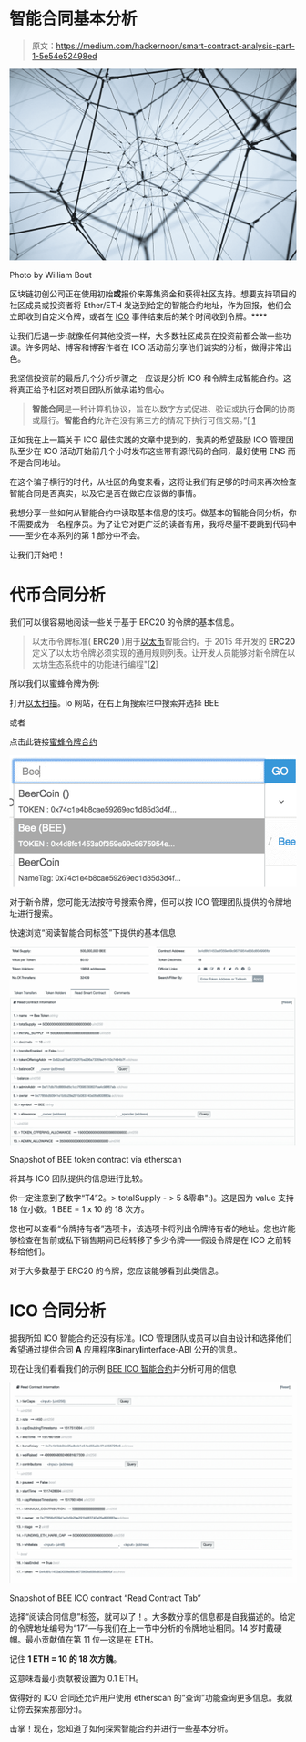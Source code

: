 # 智能合同基本分析

> 原文：<https://medium.com/hackernoon/smart-contract-analysis-part-1-5e54e52498ed>

![](img/7dc6e9c16699d7aaa0e22a706d752fec.png)

Photo by William Bout

区块链初创公司正在使用初始**或**报价来筹集资金和获得社区支持。想要支持项目的社区成员或投资者将 Ether/ETH 发送到给定的智能合约地址，作为回报，他们会立即收到自定义令牌，或者在 [ICO](https://hackernoon.com/tagged/ico) 事件结束后的某个时间收到令牌。****

让我们后退一步:就像任何其他投资一样，大多数社区成员在投资前都会做一些功课。许多网站、博客和博客作者在 ICO 活动前分享他们诚实的分析，做得非常出色。

我坚信投资前的最后几个分析步骤之一应该是分析 ICO 和令牌生成智能合约。这将真正给予社区对项目团队所做承诺的信心。

> **智能合同**是一种计算机协议，旨在以数字方式促进、验证或执行**合同**的协商或履行。**智能合约**允许在没有第三方的情况下执行可信交易。”[ [1](https://en.wikipedia.org/wiki/Smart_contract)

正如我在上一篇关于 ICO 最佳实践的文章中提到的，我真的希望鼓励 ICO 管理团队至少在 ICO 活动开始前几个小时发布这些带有源代码的合同，最好使用 ENS 而不是合同地址。

在这个骗子横行的时代，从社区的角度来看，这将让我们有足够的时间来再次检查智能合同是否真实，以及它是否在做它应该做的事情。

我想分享一些如何从智能合约中读取基本信息的技巧。做基本的智能合同分析，你不需要成为一名程序员。为了让它对更广泛的读者有用，我将尽量不要跳到代码中——至少在本系列的第 1 部分中不会。

让我们开始吧！

# **代币合同分析**

我们可以很容易地阅读一些关于基于 ERC20 的令牌的基本信息。

> 以太币令牌标准( **ERC20** )用于[以太币](https://hackernoon.com/tagged/ethereum)智能合约。于 2015 年开发的 **ERC20** 定义了以太坊令牌必须实现的通用规则列表。让开发人员能够对新令牌在以太坊生态系统中的功能进行编程"[[2](https://en.wikipedia.org/wiki/ERC20)]

所以我们以蜜蜂令牌为例:

打开[以太扫描](https://etherscan.io)。io 网站，在右上角搜索栏中搜索并选择 BEE

或者

点击此链接[蜜蜂令牌合约](https://etherscan.io/token/0x4d8fc1453a0f359e99c9675954e656d80d996fbf#readContract)

![](img/ea4fd91235138a0adc54287820a0e7c9.png)

对于新令牌，您可能无法按符号搜索令牌，但可以按 ICO 管理团队提供的令牌地址进行搜索。

快速浏览“阅读智能合同标签”下提供的基本信息

![](img/2c9e646ca0ccee7cecd3f14730739db5.png)

Snapshot of BEE token contract via etherscan

将其与 ICO 团队提供的信息进行比较。

你一定注意到了数字“T4”2。> totalSupply - > 5 &零串":)。这是因为 value 支持 18 位小数。1 BEE = 1 x 10 的 18 次方。

您也可以查看“令牌持有者”选项卡，该选项卡将列出令牌持有者的地址。您也许能够检查在售前或私下销售期间已经转移了多少令牌——假设令牌是在 ICO 之前转移给他们。

对于大多数基于 ERC20 的令牌，您应该能够看到此类信息。

# ICO 合同分析

据我所知 ICO 智能合约还没有标准。ICO 管理团队成员可以自由设计和选择他们希望通过提供合同 **A** 应用程序**B**inary**I**interface-ABI 公开的信息。

现在让我们看看我们的示例 [BEE ICO 智能合约](https://etherscan.io/address/0x62caf75a67252f7be236a7335fed1410c7434b7f#readContract)并分析可用的信息

![](img/0c270dfd7e3c62693178c1a9e40464bc.png)

Snapshot of BEE ICO contract “Read Contract Tab”

选择“阅读合同信息”标签，就可以了！。大多数分享的信息都是自我描述的。给定的令牌地址编号为“17”—与我们在上一节中分析的令牌地址相同。14 岁时戴硬帽。最小贡献值在第 11 位—这是在 ETH。

记住 **1 ETH = 10 的 18 次方魏**。

这意味着最小贡献被设置为 0.1 ETH。

做得好的 ICO 合同还允许用户使用 etherscan 的“查询”功能查询更多信息。我就让你去探索那部分:)。

击掌！现在，您知道了如何探索智能合约并进行一些基本分析。